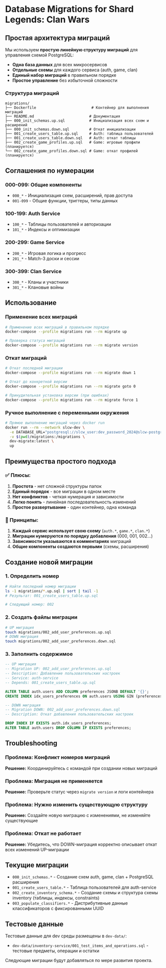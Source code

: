 # Database Migrations for Shard Legends: Clan Wars

## Простая архитектура миграций

Мы используем **простую линейную структуру миграций** для управления схемой PostgreSQL:

- **Одна база данных** для всех микросервисов
- **Отдельные схемы** для каждого сервиса (auth, game, clan)
- **Единый набор миграций** в правильном порядке
- **Простое управление** без избыточной сложности

### Структура миграций

```
migrations/
├── Dockerfile                         # Контейнер для выполнения миграций
├── README.md                         # Документация
├── 000_init_schemas.up.sql           # Инициализация всех схем и расширений
├── 000_init_schemas.down.sql         # Откат инициализации
├── 001_create_users_table.up.sql     # Auth: таблица пользователей
├── 001_create_users_table.down.sql   # Auth: откат таблицы
├── 002_create_game_profiles.up.sql   # Game: игровые профили (планируется)
└── 002_create_game_profiles.down.sql # Game: откат профилей (планируется)
```

## Соглашения по нумерации

### 000-099: Общие компоненты
- `000_*` - Инициализация схем, расширений, прав доступа
- `001-099` - Общие функции, триггеры, типы данных

### 100-199: Auth Service
- `100_*` - Таблицы пользователей и авторизации
- `101_*` - Индексы и оптимизации

### 200-299: Game Service  
- `200_*` - Игровая логика и прогресс
- `201_*` - Match-3 доски и сессии

### 300-399: Clan Service
- `300_*` - Кланы и участники
- `301_*` - Клановые войны

## Использование

### Применение всех миграций
```bash
# Применение всех миграций в правильном порядке
docker-compose --profile migrations run --rm migrate up

# Проверка статуса миграций
docker-compose --profile migrations run --rm migrate version
```

### Откат миграций
```bash
# Откат последней миграции
docker-compose --profile migrations run --rm migrate down 1

# Откат до конкретной версии
docker-compose --profile migrations run --rm migrate goto 0

# Принудительная установка версии (при ошибках)
docker-compose --profile migrations run --rm migrate force 1
```

### Ручное выполнение с переменными окружения
```bash
# Прямое выполнение миграций через docker run
docker run --rm --network slcw-dev \
  -e DATABASE_URL="postgresql://slcw_user:dev_password_2024@slcw-postgres-dev:5432/shard_legends_dev?sslmode=disable" \
  -v $(pwd)/migrations:/migrations \
  dev-migrate:latest \
  up
```

## Преимущества простого подхода

### ✅ Плюсы:
1. **Простота** - нет сложной структуры папок
2. **Единый порядок** - все миграции в одном месте
3. **Нет конфликтов** - четкая нумерация и зависимости
4. **Легко понять** - линейная последовательность изменений
5. **Простое развертывание** - один контейнер, одна команда

### 🎯 Принципы:
1. **Каждый сервис использует свою схему** (`auth.*`, `game.*`, `clan.*`)
2. **Миграции нумеруются по порядку добавления** (000, 001, 002...)
3. **Зависимости указываются в комментариях** миграций
4. **Общие компоненты создаются первыми** (схемы, расширения)

## Создание новой миграции

### 1. Определить номер
```bash
# Найти последний номер миграции
ls -1 migrations/*.up.sql | sort | tail -1
# Результат: 001_create_users_table.up.sql

# Следующий номер: 002
```

### 2. Создать файлы миграции
```bash
# UP миграция
touch migrations/002_add_user_preferences.up.sql
# DOWN миграция  
touch migrations/002_add_user_preferences.down.sql
```

### 3. Заполнить содержимое
```sql
-- UP миграция
-- Migration UP: 002_add_user_preferences.up.sql
-- Description: Добавление пользовательских настроек
-- Service: auth-service
-- Depends: 001_create_users_table.up.sql

ALTER TABLE auth.users ADD COLUMN preferences JSONB DEFAULT '{}';
CREATE INDEX idx_users_preferences ON auth.users USING GIN (preferences);
```

```sql
-- DOWN миграция
-- Migration DOWN: 002_add_user_preferences.down.sql
-- Description: Откат добавления пользовательских настроек

DROP INDEX IF EXISTS auth.idx_users_preferences;
ALTER TABLE auth.users DROP COLUMN IF EXISTS preferences;
```

## Troubleshooting

### Проблема: Конфликт номеров миграций
**Решение:** Координируйтесь с командой при создании новых миграций

### Проблема: Миграция не применяется
**Решение:** Проверьте статус через `migrate version` и логи контейнера

### Проблема: Нужно изменить существующую структуру
**Решение:** Создайте новую миграцию с изменениями, не изменяйте существующие

### Проблема: Откат не работает
**Решение:** Убедитесь, что DOWN-миграция корректно описывает откат всех изменений UP-миграции

## Текущие миграции

- `000_init_schemas.*` - Создание схем auth, game, clan + PostgreSQL расширения
- `001_create_users_table.*` - Таблица пользователей для auth-service
- `002_create_inventory_schema.*` - Создание схемы и структура схемы inventory (таблицы, индексы, constraints)
- `003_populate_classifiers.*` - Дистрибутивные данные классификаторов с фиксированными UUID

## Тестовые данные

Тестовые данные для dev среды размещены в `dev-data/`:
- `dev-data/inventory-service/001_test_items_and_operations.sql` - тестовые предметы, операции и остатки

Следующие миграции будут добавляться по мере развития проекта.